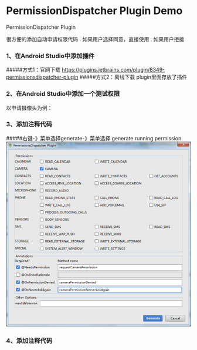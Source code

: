 # PermissionDispatcher Plugin Demo
PermissionDispatcher Plugin

很方便的添加自动申请权限代码
. 如果用户选择同意，直接使用
. 如果用户拒接
### 1、在Android Studio中添加插件
#####方式1：官网下载
https://plugins.jetbrains.com/plugin/8349-permissionsdispatcher-plugin
#####方式2：离线下载
plugin里面存放了插件

### 2、在Android Studio中添加一个测试权限
以申请摄像头为例：<br>
<uses-permission android:name="android.permission.CAMERA"/>

### 3、添加注释代码
#####右键-》菜单选择generate-》菜单选择 generate running permission
![avatar](https://github.com/HungryGoogle/PermissionDispatcherPluginDemo/blob/master/app/plugin/capture.png)
### 4、添加注释代码